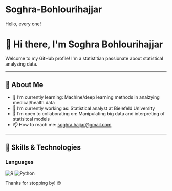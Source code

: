 # Soghra-Bohlourihajjar
Hello, every one!
# 👋 Hi there, I'm Soghra Bohlourihajjar

Welcome to my GitHub profile! I'm a statistitian passionate about statistical analysing data.

---

## 🚀 About Me

- 🌱 I’m currently learning: Machine/deep learning methods in analzying medical/health data
- 💼 I’m currently working as: Statistical analyst at Bielefeld University
- 🤝 I’m open to collaborating on: Manipulating big data and interpreting of statisitcal models
- 📫 How to reach me: soghra.hajjar@gmail.com

---

## 🧠 Skills & Technologies

### Languages
![R](https://img.shields.io/badge/-R-black?style=flat-square&logo=r)
![Python](https://img.shields.io/badge/-Python-black?style=flat-square&logo=python)


Thanks for stopping by! 😊
